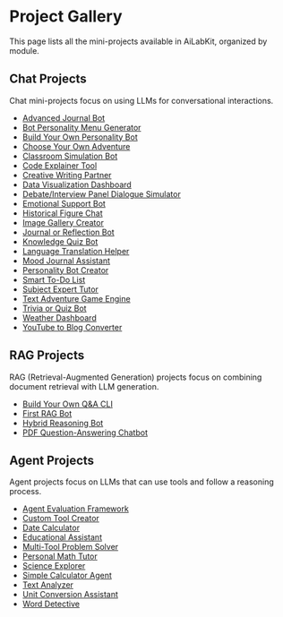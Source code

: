# Project Gallery

This page lists all the mini-projects available in AiLabKit, organized by module.

## Chat Projects

Chat mini-projects focus on using LLMs for conversational interactions.

- [Advanced Journal Bot](chat/advanced-journal-bot.md)
- [Bot Personality Menu Generator](chat/bot-personality-menu-generator.md)
- [Build Your Own Personality Bot](chat/build-your-own-personality-bot.md)
- [Choose Your Own Adventure](chat/choose-your-own-adventure.md)
- [Classroom Simulation Bot](chat/classroom-simulation-bot.md)
- [Code Explainer Tool](chat/code-explainer-tool.md)
- [Creative Writing Partner](chat/creative-writing-partner.md)
- [Data Visualization Dashboard](chat/data-visualization-dashboard.md)
- [Debate/Interview Panel Dialogue Simulator](chat/debate-interview-panel-dialogue-simulator.md)
- [Emotional Support Bot](chat/emotional-support-bot.md)
- [Historical Figure Chat](chat/historical-figure-chat.md)
- [Image Gallery Creator](chat/image-gallery-creator.md)
- [Journal or Reflection Bot](chat/journal-or-reflection-bot.md)
- [Knowledge Quiz Bot](chat/knowledge-quiz-bot.md)
- [Language Translation Helper](chat/language-translation-helper.md)
- [Mood Journal Assistant](chat/mood-journal-assistant.md)
- [Personality Bot Creator](chat/personality-bot-creator.md)
- [Smart To-Do List](chat/smart-to-do-list.md)
- [Subject Expert Tutor](chat/subject-expert-tutor.md)
- [Text Adventure Game Engine](chat/text-adventure-game-engine.md)
- [Trivia or Quiz Bot](chat/trivia-or-quiz-bot.md)
- [Weather Dashboard](chat/weather-dashboard.md)
- [YouTube to Blog Converter](chat/youtube-to-blog-converter.md)

## RAG Projects

RAG (Retrieval-Augmented Generation) projects focus on combining document retrieval with LLM generation.

- [Build Your Own Q&A CLI](rag/build-your-own-qa-cli.md)
- [First RAG Bot](rag/first-rag-bot.md)
- [Hybrid Reasoning Bot](rag/hybrid-reasoning-bot.md)
- [PDF Question-Answering Chatbot](rag/pdf-question-answering-chatbot.md)

## Agent Projects

Agent projects focus on LLMs that can use tools and follow a reasoning process.

- [Agent Evaluation Framework](agent/agent-evaluation-framework.md)
- [Custom Tool Creator](agent/custom-tool-creator.md)
- [Date Calculator](agent/date-calculator.md)
- [Educational Assistant](agent/educational-assistant.md)
- [Multi-Tool Problem Solver](agent/multi-tool-problem-solver.md)
- [Personal Math Tutor](agent/personal-math-tutor.md)
- [Science Explorer](agent/science-explorer.md)
- [Simple Calculator Agent](agent/simple-calculator-agent.md)
- [Text Analyzer](agent/text-analyzer.md)
- [Unit Conversion Assistant](agent/unit-conversion-assistant.md)
- [Word Detective](agent/word-detective.md)
